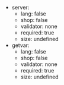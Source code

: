  * server:
    * lang: false
    * shop: false
    * validator: none
    * required: true
    * size: undefined
 * getvar:
    * lang: false
    * shop: false
    * validator: none
    * required: true
    * size: undefined


